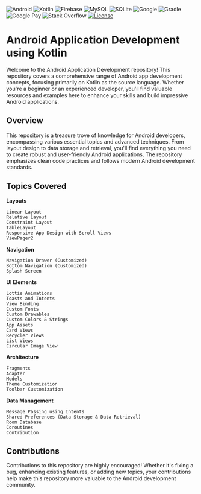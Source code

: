 
![Android](https://img.shields.io/badge/Android-3DDC84?style=for-the-badge&logo=android&logoColor=white)
![Kotlin](https://img.shields.io/badge/kotlin-%237F52FF.svg?style=for-the-badge&logo=kotlin&logoColor=white)
![Firebase](https://img.shields.io/badge/firebase-a08021?style=for-the-badge&logo=firebase&logoColor=ffcd34)
![MySQL](https://img.shields.io/badge/mysql-4479A1.svg?style=for-the-badge&logo=mysql&logoColor=white)
![SQLite](https://img.shields.io/badge/sqlite-%2307405e.svg?style=for-the-badge&logo=sqlite&logoColor=white)
![Google](https://img.shields.io/badge/google-4285F4?style=for-the-badge&logo=google&logoColor=white)
![Gradle](https://img.shields.io/badge/Gradle-02303A.svg?style=for-the-badge&logo=Gradle&logoColor=white)
![Google Pay](https://img.shields.io/badge/GooglePay-%233780F1.svg?style=for-the-badge&logo=Google-Pay&logoColor=white)
![Stack Overflow](https://img.shields.io/badge/-Stackoverflow-FE7A16?style=for-the-badge&logo=stack-overflow&logoColor=white)
[![License](https://img.shields.io/badge/License-Apache%202.0-blue.svg)](https://opensource.org/licenses/Apache-2.0) 


# Android Application Development using Kotlin

Welcome to the Android Application Development repository! This repository covers a comprehensive range of Android app development concepts, focusing primarily on Kotlin as the source language. Whether you're a beginner or an experienced developer, you'll find valuable resources and examples here to enhance your skills and build impressive Android applications.

Overview
---------------

This repository is a treasure trove of knowledge for Android developers, encompassing various essential topics and advanced techniques. From layout design to data storage and retrieval, you'll find everything you need to create robust and user-friendly Android applications. The repository emphasizes clean code practices and follows modern Android development standards.

Topics Covered
---------------

**Layouts**

    Linear Layout
    Relative Layout
    Constraint Layout
    TableLayout
    Responsive App Design with Scroll Views
    ViewPager2

    
**Navigation**

    Navigation Drawer (Customized)
    Bottom Navigation (Customized)
    Splash Screen
    
**UI Elements**

    Lottie Animations
    Toasts and Intents
    View Binding
    Custom Fonts
    Custom Drawables
    Custom Colors & Strings
    App Assets
    Card Views
    Recycler Views
    List Views
    Circular Image View
    
**Architecture**

    Fragments
    Adapter
    Models
    Theme Customization
    Toolbar Customization

**Data Management**

    Message Passing using Intents
    Shared Preferences (Data Storage & Data Retrieval)
    Room Database
    Coroutines
    Contribution


Contributions
---------------
Contributions to this repository are highly encouraged! Whether it's fixing a bug, enhancing existing features, or adding new topics, your contributions help make this repository more valuable to the Android development community.
